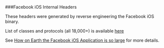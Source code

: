 ###Facebook iOS Internal Headers

These headers were generated by reverse engineering the Facebook iOS binary. 

List of classes and protocols (all 18,000+) is available [here](https://gist.github.com/quellish/473f513fbd1310233a8e)

See [How on Earth the Facebook iOS Application is so large](http://quellish.tumblr.com/post/126712999812/how-on-earth-the-facebook-ios-application-is-so) for more details.
